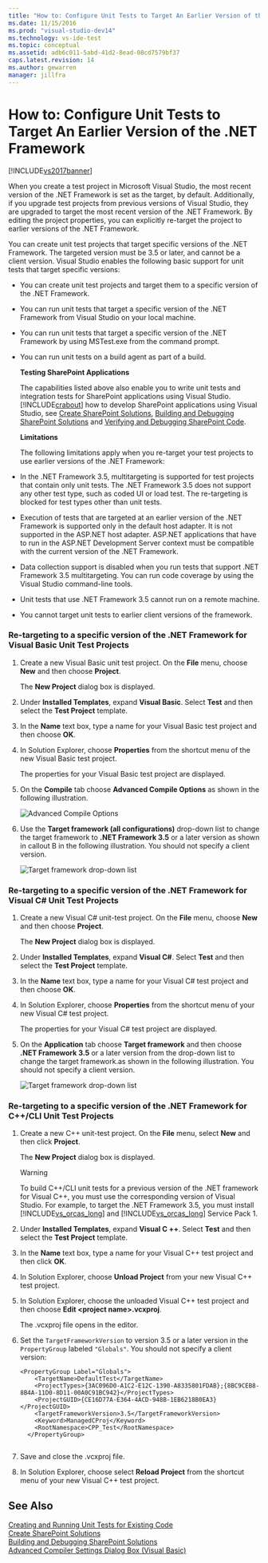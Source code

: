```yaml
---
title: "How to: Configure Unit Tests to Target An Earlier Version of the .NET Framework | Microsoft Docs"
ms.date: 11/15/2016
ms.prod: "visual-studio-dev14"
ms.technology: vs-ide-test
ms.topic: conceptual
ms.assetid: adb6c011-5abd-41d2-8ead-08cd7579bf37
caps.latest.revision: 14
ms.author: gewarren
manager: jillfra
---
```

# How to: Configure Unit Tests to Target An Earlier Version of the .NET Framework
[!INCLUDE[vs2017banner](../includes/vs2017banner.md)]

When you create a test project in Microsoft Visual Studio, the most recent version of the .NET Framework is set as the target, by default. Additionally, if you upgrade test projects from previous versions of Visual Studio, they are upgraded to target the most recent version of the .NET Framework. By editing the project properties, you can explicitly re-target the project to earlier versions of the .NET Framework.  
  
 You can create unit test projects that target specific versions of the .NET Framework. The targeted version must be 3.5 or later, and cannot be a client version. Visual Studio enables the following basic support for unit tests that target specific versions:  
  
- You can create unit test projects and target them to a specific version of the .NET Framework.  
  
- You can run unit tests that target a specific version of the .NET Framework from Visual Studio on your local machine.  
  
- You can run unit tests that target a specific version of the .NET Framework by using MSTest.exe from the command prompt.  
  
- You can run unit tests on a build agent as part of a build.  
  
  **Testing SharePoint Applications**  
  
  The capabilities listed above also enable you to write unit tests and integration tests for SharePoint applications using Visual Studio. [!INCLUDE[crabout](../includes/crabout-md.md)] how to develop SharePoint applications using Visual Studio, see [Create SharePoint Solutions](http://msdn.microsoft.com/library/4bfb1e59-97c9-4594-93f8-3068b4eb9631), [Building and Debugging SharePoint Solutions](http://msdn.microsoft.com/library/c9e7c9ab-4eb3-40cd-a9b9-6c2a896f70ae) and [Verifying and Debugging SharePoint Code](http://msdn.microsoft.com/library/b5f3bce2-6a51-41b1-a292-9e384bae420c).  
  
  **Limitations**  
  
  The following limitations apply when you re-target your test projects to use earlier versions of the .NET Framework:  
  
- In the .NET Framework 3.5, multitargeting is supported for test projects that contain only unit tests. The .NET Framework 3.5 does not support any other test type, such as coded UI or load test. The re-targeting is blocked for test types other than unit tests.  
  
- Execution of tests that are targeted at an earlier version of the .NET Framework is supported only in the default host adapter. It is not supported in the ASP.NET host adapter. ASP.NET applications that have to run in the ASP.NET Development Server context must be compatible with the current version of the .NET Framework.  
  
- Data collection support is disabled when you run tests that support .NET Framework 3.5 multitargeting. You can run code coverage by using the Visual Studio command-line tools.  
  
- Unit tests that use .NET Framework 3.5 cannot run on a remote machine.  
  
- You cannot target unit tests to earlier client versions of the framework.  
  
### Re-targeting to a specific version of the .NET Framework for Visual Basic Unit Test Projects  
  
1. Create a new Visual Basic unit test project. On the **File** menu, choose **New** and then choose **Project**.  
  
     The **New Project** dialog box is displayed.  
  
2. Under **Installed Templates**, expand **Visual Basic**. Select **Test** and then select the **Test Project** template.  
  
3. In the **Name** text box, type a name for your Visual Basic test project and then choose **OK**.  
  
4. In Solution Explorer, choose **Properties** from the shortcut menu of the new Visual Basic test project.  
  
     The properties for your Visual Basic test project are displayed.  
  
5. On the **Compile** tab choose **Advanced Compile Options** as shown in the following illustration.  
  
     ![Advanced Compile Options](../test/media/howtoconfigureunittest35frameworka.png "HowToConfigureUnitTest35FrameworkA")  
  
6. Use the **Target framework (all configurations)** drop-down list to change the target framework to **.NET Framework 3.5** or a later version as shown in callout B in the following illustration. You should not specify a client version.  
  
     ![Target framework drop&#45;down list](../test/media/howtoconfigureunitest35frameworkstepb.png "HowToConfigureUniTest35FrameworkStepB")  
  
### Re-targeting to a specific version of the .NET Framework for Visual C# Unit Test Projects  
  
1. Create a new Visual C# unit-test project. On the **File** menu, choose **New** and then choose **Project**.  
  
     The **New Project** dialog box is displayed.  
  
2. Under **Installed Templates**, expand **Visual C#**. Select **Test** and then select the **Test Project** template.  
  
3. In the **Name** text box, type a name for your Visual C# test project and then choose **OK**.  
  
4. In Solution Explorer, choose **Properties** from the shortcut menu of your new Visual C# test project.  
  
     The properties for your Visual C# test project are displayed.  
  
5. On the **Application** tab choose **Target framework** and then choose **.NET Framework 3.5** or a later version from the drop-down list to change the target framework.as shown in the following illustration. You should not specify a client version.  
  
     ![Target framework drop&#45;down list](../test/media/howtoconfigureunittest35frameworkcsharp.png "HowToConfigureUnitTest35FrameworkCSharp")  
  
### Re-targeting to a specific version of the .NET Framework for C++/CLI Unit Test Projects  
  
1. Create a new C++ unit-test project. On the **File** menu, select **New** and then click **Project**.  
  
     The **New Project** dialog box is displayed.  
  
    > [!WARNING]
    >  To build C++/CLI unit tests for a previous version of the .NET framework for Visual C++, you must use the corresponding version of Visual Studio. For example, to target the .NET Framework 3.5, you must install [!INCLUDE[vs_orcas_long](../includes/vs-orcas-long-md.md)] and [!INCLUDE[vs_orcas_long](../includes/vs-orcas-long-md.md)] Service Pack 1.  
  
2. Under **Installed Templates**, expand **Visual C ++**. Select **Test** and then select the **Test Project** template.  
  
3. In the **Name** text box, type a name for your Visual C++ test project and then click **OK**.  
  
4. In Solution Explorer, choose **Unload Project** from your new Visual C++ test project.  
  
5. In Solution Explorer, choose the unloaded Visual C++ test project and then choose **Edit \<project name>.vcxproj**.  
  
     The .vcxproj file opens in the editor.  
  
6. Set the `TargetFrameworkVersion` to version 3.5 or a later version in the `PropertyGroup` labeled `"Globals"`. You should not specify a client version:  
  
    ```  
    <PropertyGroup Label="Globals">  
        <TargetName>DefaultTest</TargetName>  
        <ProjectTypes>{3AC096D0-A1C2-E12C-1390-A8335801FDAB};{8BC9CEB8-8B4A-11D0-8D11-00A0C91BC942}</ProjectTypes>  
        <ProjectGUID>{CE16D77A-E364-4ACD-948B-1EB6218B0EA3}</ProjectGUID>  
        <TargetFrameworkVersion>3.5</TargetFrameworkVersion>  
        <Keyword>ManagedCProj</Keyword>  
        <RootNamespace>CPP_Test</RootNamespace>  
      </PropertyGroup>  
  
    ```  
  
7. Save and close the .vcxproj file.  
  
8. In Solution Explorer, choose select **Reload Project** from the shortcut menu of your new Visual C++ test project.  
  
## See Also  
 [Creating and Running Unit Tests for Existing Code](http://msdn.microsoft.com/e8370b93-085b-41c9-8dec-655bd886f173)   
 [Create SharePoint Solutions](http://msdn.microsoft.com/library/4bfb1e59-97c9-4594-93f8-3068b4eb9631)   
 [Building and Debugging SharePoint Solutions](http://msdn.microsoft.com/library/c9e7c9ab-4eb3-40cd-a9b9-6c2a896f70ae)   
 [Advanced Compiler Settings Dialog Box (Visual Basic)](../ide/reference/advanced-compiler-settings-dialog-box-visual-basic.md)
